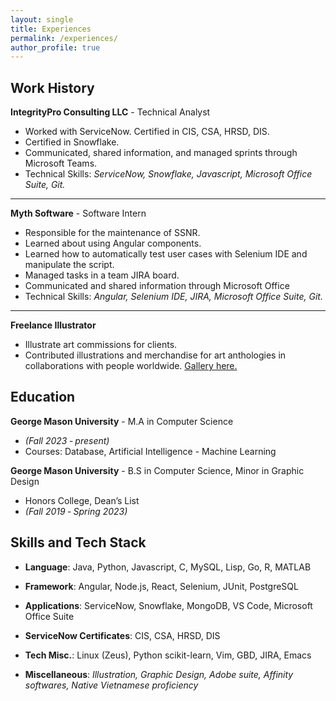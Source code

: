 ```yaml
---
layout: single
title: Experiences
permalink: /experiences/
author_profile: true
---
```


## Work History
**IntegrityPro Consulting LLC** - Technical Analyst
* Worked with ServiceNow. Certified in CIS, CSA, HRSD, DIS.
* Certified in Snowflake.
* Communicated, shared information, and managed sprints through Microsoft Teams.
* Technical Skills: *ServiceNow, Snowflake, Javascript, Microsoft Office Suite, Git.*

---

**Myth Software** - Software Intern 
* Responsible for the maintenance of SSNR.
* Learned about using Angular components.
* Learned how to automatically test user cases with Selenium IDE and manipulate the script.
* Managed tasks in a team JIRA board.
* Communicated and shared information through Microsoft Office
* Technical Skills: *Angular, Selenium IDE, JIRA, Microsoft Office Suite, Git.*

---


**Freelance Illustrator**
* Illustrate art commissions for clients.
* Contributed illustrations and merchandise for art anthologies in collaborations with people worldwide. [Gallery here.](/art/#art-for-others)



## Education

**George Mason University** - M.A in Computer Science
* *(Fall 2023 ‑ present)*
* Courses: Database, Artificial Intelligence - Machine Learning

**George Mason University** - B.S in Computer Science, Minor in Graphic Design
* Honors College, Dean’s List 
* *(Fall 2019 ‑ Spring 2023)*



## Skills and Tech Stack
* **Language**: Java, Python, Javascript, C, MySQL, Lisp, Go, R, MATLAB

* **Framework**: Angular, Node.js, React, Selenium, JUnit, PostgreSQL

* **Applications**: ServiceNow, Snowflake, MongoDB, VS Code, Microsoft Office Suite

* **ServiceNow Certificates**: CIS, CSA, HRSD, DIS

* **Tech Misc.**:  Linux (Zeus), Python scikit-learn, Vim, GBD, JIRA, Emacs

* **Miscellaneous**: *Illustration, Graphic Design, Adobe suite, Affinity softwares, Native Vietnamese proficiency*

<!-- remmeber to add more here and update resume -->